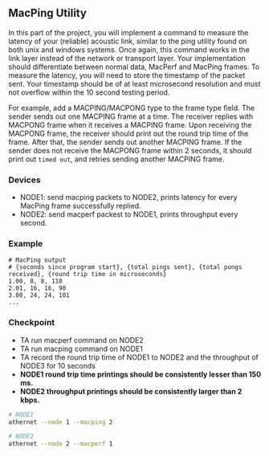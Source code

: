 ## MacPing Utility

In this part of the project, you will implement a command to measure the latency of your (reliable) acoustic link, similar to the ping utility found on both unix and windows systems. Once again, this command works in the link layer instead of the network or transport layer. Your implementation should differentiate between normal data, MacPerf and MacPing frames. To measure the latency, you will need to store the timestamp of the packet sent. Your timestamp should be of at least microsecond resolution and must not overflow within the 10 second testing period.

For example, add a MACPING/MACPONG type to the frame type field. The sender sends out one MACPING frame at a time. The receiver replies with MACPONG frame when it receives a MACPING frame. Upon receiving the MACPONG frame, the receiver should print out the round trip time of the frame. After that, the sender sends out another MACPING frame. If the sender does not receive the MACPONG frame within 2 seconds, it should print out `timed out`, and retries sending another MACPING frame.

### Devices
- NODE1: send macping packets to NODE2, prints latency for every MacPing frame successfully replied.
- NODE2: send macperf packest to NODE1, prints throughput every second.

### Example
```
# MacPing output
# {seconds since program start}, {total pings sent}, {total pongs received}, {round trip time in microseconds}
1.00, 8, 8, 110
2.01, 16, 16, 90
3.00, 24, 24, 101
...
```

### Checkpoint
- TA run macperf command on NODE2
- TA run macping command on NODE1
- TA record the round trip time of NODE1 to NODE2 and the throughput of NODE3 for 10 seconds
- **NODE1 round trip time printings should be consistently lesser than 150 ms.**
- **NODE2 throughput printings should be consistently larger than 2 kbps.**

```sh
# NODE1
athernet --node 1 --macping 2

# NODE2
athernet --node 2 --macperf 1
```
